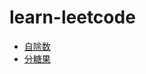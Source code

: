# learn-leetcode


- [自除数](https://github.com/yuzexia/learn-leetcode/blob/master/728.selfDividingNumbers.js)
- [分糖果](https://github.com/yuzexia/learn-leetcode/blob/master/575.distributeCandies.js)